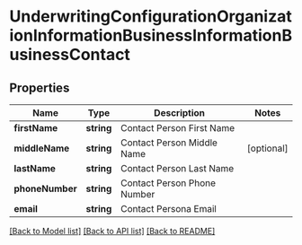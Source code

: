 # UnderwritingConfigurationOrganizationInformationBusinessInformationBusinessContact

## Properties
Name | Type | Description | Notes
------------ | ------------- | ------------- | -------------
**firstName** | **string** | Contact Person First Name | 
**middleName** | **string** | Contact Person Middle Name | [optional] 
**lastName** | **string** | Contact Person Last Name | 
**phoneNumber** | **string** | Contact Person Phone Number | 
**email** | **string** | Contact Persona Email | 

[[Back to Model list]](../README.md#documentation-for-models) [[Back to API list]](../README.md#documentation-for-api-endpoints) [[Back to README]](../README.md)


